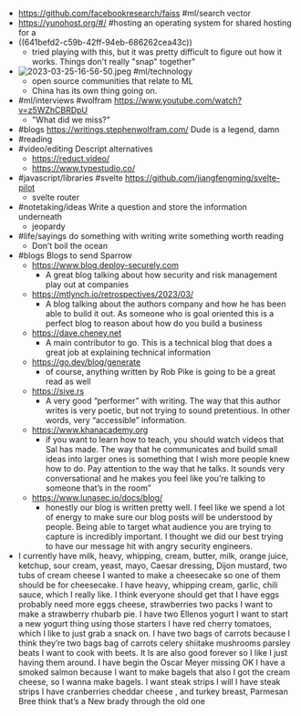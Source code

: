 - https://github.com/facebookresearch/faiss #ml/search vector
- https://yunohost.org/#/ #hosting an operating system for shared hosting for a
- ((641befd2-c59b-42ff-94eb-686262cea43c))
	- tried playing with this, but it was pretty difficult to figure out how it works. Things don't really "snap" together"
- ![2023-03-25-16-56-50.jpeg](../assets/2023-03-25-16-56-50.jpeg) #ml/technology
	- open source communities that relate to ML
	- China has its own thing going on.
- #ml/interviews #wolfram https://www.youtube.com/watch?v=z5WZhCBRDpU
	- "What did we miss?"
- #blogs https://writings.stephenwolfram.com/ Dude is a legend, damn
- #reading
- #video/editing Descript alternatives
	- https://reduct.video/
	- https://www.typestudio.co/
- #javascript/libraries #svelte https://github.com/jiangfengming/svelte-pilot
	- svelte router
- #notetaking/ideas Write a question and store the information underneath
	- jeopardy
- #life/sayings do something with writing write something worth reading
	- Don’t boil the ocean
- #blogs Blogs to send Sparrow
	- https://www.blog.deploy-securely.com
		- A great blog talking about how security and risk management play out at companies
	- https://mtlynch.io/retrospectives/2023/03/
		- A blog talking about the authors company and how he has been able to build it out. As someone who is goal oriented this is a perfect blog to reason about how do you build a business
	- https://dave.cheney.net
		- A main contributor to go. This is a technical blog that does a great job at explaining technical information
	- https://go.dev/blog/generate
		- of course, anything written by Rob Pike is going to be a great read as well
	- https://sive.rs
		- A very good “performer” with writing. The way that this author writes is very poetic, but not trying to sound pretentious. In other words, very “accessible” information.
	- https://www.khanacademy.org
		- if you want to learn how to teach, you should watch videos that Sal has made. The way that he communicates and build small ideas into larger ones is something that I wish more people knew how to do. Pay attention to the way that he talks. It sounds very conversational and he makes you feel like you’re talking to someone that’s in the room”
	- https://www.lunasec.io/docs/blog/
		- honestly our blog is written pretty well. I feel like we spend a lot of energy to make sure our blog posts will be understood by people. Being able to target what audience you are trying to capture is incredibly important. I thought we did our best trying to have our message hit with angry security engineers.
- I currently have milk, heavy, whipping, cream, butter, milk, orange juice, ketchup, sour cream, yeast, mayo, Caesar dressing, Dijon mustard, two tubs of cream cheese I wanted to make a cheesecake so one of them should be for cheesecake. I have heavy, whipping cream, garlic, chili sauce, which I really like. I think everyone should get that I have eggs probably need more eggs cheese, strawberries two packs I want to make a strawberry rhubarb pie. I have two Ellenos yogurt I want to start a new yogurt thing using those starters I have red cherry tomatoes, which I like to just grab a snack on. I have two bags of carrots because I think they’re two bags bag of carrots celery  shiitake mushrooms parsley beats I want to cook with beets. It Is are also good forever so I like I just having them around. I have begin the Oscar Meyer missing OK I have a smoked salmon because I want to make bagels that also I got the cream cheese, so I wanna make bagels. I want steak strips I will I have steak strips I have cranberries cheddar cheese , and turkey breast, Parmesan Bree think that’s a New brady through the old one